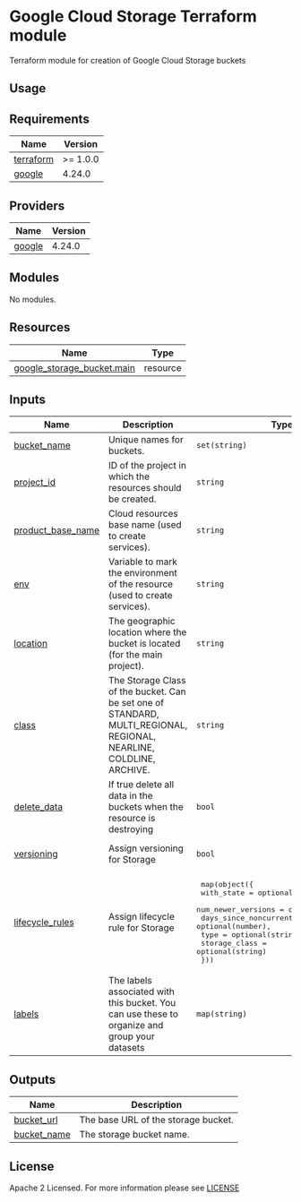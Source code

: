 # Google Cloud Storage Terraform module  
Terraform module for creation of Google Cloud Storage buckets

## Usage
<!-- BEGIN_TF_DOCS -->
## Requirements
| Name                                                                      | Version  |
| ------------------------------------------------------------------------- | -------- |
| <a name="requirement_terraform"></a> [terraform](#requirement\_terraform) | >= 1.0.0 |
| <a name="requirement_google"></a> [google](#requirement\_google)          | 4.24.0   |

## Providers
| Name                                                       | Version |
| ---------------------------------------------------------- | ------- |
| <a name="provider_google"></a> [google](#provider\_google) | 4.24.0  |

## Modules
No modules.

## Resources
| Name                                                                                                                        | Type     |
| --------------------------------------------------------------------------------------------------------------------------- | -------- |
| [google_storage_bucket.main](https://registry.terraform.io/providers/hashicorp/google/latest/docs/resources/storage_bucket) | resource |

## Inputs
| Name                                                                                      | Description                                                                                                         | Type                                                                                                                                                                                                                                                                                                                 | Default                 | Required |
| ----------------------------------------------------------------------------------------- | ------------------------------------------------------------------------------------------------------------------- | -------------------------------------------------------------------------------------------------------------------------------------------------------------------------------------------------------------------------------------------------------------------------------------------------------------------- | ----------------------- | :------: |
| <a name="input_bucket_name"></a> [bucket\_name](#input\_bucket\_name)                     | Unique names for buckets.                                                                                           | `set(string)`                                                                                                                                                                                                                                                                                                        | n/a                     |   yes    |
| <a name="input_project_id"></a> [project\_id](#input\_project\_id)                        | ID of the project in which the resources should be created.                                                         | `string`                                                                                                                                                                                                                                                                                                             | n/a                     |   yes    |
| <a name="input_product_base_name"></a> [product\_base\_name](#input\_product\_base\_name) | Cloud resources base name (used to create services).                                                                | `string`                                                                                                                                                                                                                                                                                                             | n/a                     |   yes    |
| <a name="input_env"></a> [env](#input\_env)                                               | Variable to mark the environment of the resource (used to create services).                                         | `string`                                                                                                                                                                                                                                                                                                             | n/a                     |   yes    |
| <a name="input_location"></a> [location](#input\_location)                                | The geographic location where the bucket is located (for the main project).                                         | `string`                                                                                                                                                                                                                                                                                                             | n/a                     |   yes    |
| <a name="input_class"></a> [class](#input\_class)                                         | The Storage Class of the bucket. Can be set one of STANDARD, MULTI_REGIONAL, REGIONAL, NEARLINE, COLDLINE, ARCHIVE. | `string`                                                                                                                                                                                                                                                                                                             | <pre><br>STANDARD</pre> |    no    |
| <a name="input_delete_data"></a> [delete\_data](#input\_delete\_data)                     | If true delete all data in the buckets when the resource is destroying                                              | `bool`                                                                                                                                                                                                                                                                                                               | <pre><br>true</pre>     |    no    |
| <a name="versioning"></a> [versioning](#input\_versioning)                                | Assign versioning for Storage                                                                                       | `bool`                                                                                                                                                                                                                                                                                                               | <pre><br>true</pre>     |    no    |
| <a name="lifecycle_rules"></a> [lifecycle\_rules](#input\_lifecycle\_rules)               | Assign lifecycle rule for Storage                                                                                   | <pre> map(object({ <br>    with_state                 = optional(string), <br>    num_newer_versions         = optional(number), <br>    days_since_noncurrent_time = optional(number), <br>    type                       = optional(string), <br>    storage_class              = optional(string) <br> })) </pre> | {}                      |    no    |
| <a name="labels"></a> [labels](#input\_labels)                                            | The labels associated with this bucket. You can use these to organize and group your datasets                       | `map(string)`                                                                                                                                                                                                                                                                                                        | {}                      |    no    |

## Outputs
| Name                                                                    | Description                         |
| ----------------------------------------------------------------------- | ----------------------------------- |
| <a name="output_bucket_url"></a> [bucket\_url](#output\_bucket\_url)    | The base URL of the storage bucket. |
| <a name="output_bucket_name"></a> [bucket\_name](#output\_bucket\_name) | The storage bucket name.            |
<!-- END_TF_DOCS -->

## License
Apache 2 Licensed. For more information please see [LICENSE](https://github.com/data-platform-hq/terraform-google-cloud-storage/blob/main/LICENSE)
